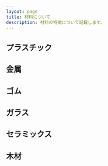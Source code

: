 ```yaml
---
layout: page
title: 材料について
description: 材料の特徴について記載します。
---
```


## プラスチック

## 金属

## ゴム

## ガラス

## セラミックス

## 木材
